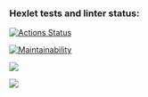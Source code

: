 ### Hexlet tests and linter status:

[![Actions Status](https://github.com/marinazyuzina/frontend-project-44/workflows/hexlet-check/badge.svg)](https://github.com/marinazyuzina/frontend-project-44/actions)

[![Maintainability](https://api.codeclimate.com/v1/badges/5c29695078235a2dc453/maintainability)](https://codeclimate.com/github/marinazyuzina/frontend-project-44/maintainability)

<a href="https://asciinema.org/a/554328" target="_blank"><img src="https://asciinema.org/a/554328.svg" /></a>

<a href="https://asciinema.org/a/555333" target="_blank"><img src="https://asciinema.org/a/555333.svg" /></a>